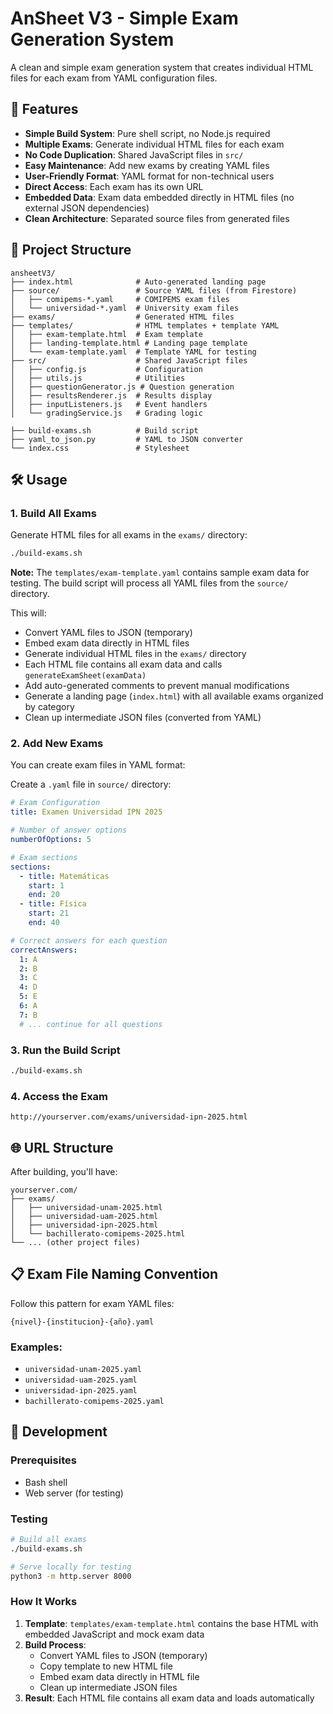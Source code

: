 # AnSheet V3 - Simple Exam Generation System

A clean and simple exam generation system that creates individual HTML files for each exam from YAML configuration files.

## 🚀 Features

- **Simple Build System**: Pure shell script, no Node.js required
- **Multiple Exams**: Generate individual HTML files for each exam
- **No Code Duplication**: Shared JavaScript files in `src/`
- **Easy Maintenance**: Add new exams by creating YAML files
- **User-Friendly Format**: YAML format for non-technical users
- **Direct Access**: Each exam has its own URL
- **Embedded Data**: Exam data embedded directly in HTML files (no external JSON dependencies)
- **Clean Architecture**: Separated source files from generated files

## 📁 Project Structure

```
ansheetV3/
├── index.html              # Auto-generated landing page
├── source/                 # Source YAML files (from Firestore)
│   ├── comipems-*.yaml     # COMIPEMS exam files
│   └── universidad-*.yaml  # University exam files
├── exams/                  # Generated HTML files
├── templates/              # HTML templates + template YAML
│   ├── exam-template.html  # Exam template
│   ├── landing-template.html # Landing page template
│   └── exam-template.yaml  # Template YAML for testing
├── src/                    # Shared JavaScript files
│   ├── config.js           # Configuration
│   ├── utils.js            # Utilities
│   ├── questionGenerator.js # Question generation
│   ├── resultsRenderer.js  # Results display
│   ├── inputListeners.js   # Event handlers
│   └── gradingService.js   # Grading logic

├── build-exams.sh          # Build script
├── yaml_to_json.py         # YAML to JSON converter
└── index.css               # Stylesheet
```

## 🛠️ Usage

### 1. **Build All Exams**

Generate HTML files for all exams in the `exams/` directory:

```bash
./build-exams.sh
```

**Note:** The `templates/exam-template.yaml` contains sample exam data for testing. The build script will process all YAML files from the `source/` directory.

This will:
- Convert YAML files to JSON (temporary)
- Embed exam data directly in HTML files
- Generate individual HTML files in the `exams/` directory
- Each HTML file contains all exam data and calls `generateExamSheet(examData)`
- Add auto-generated comments to prevent manual modifications
- Generate a landing page (`index.html`) with all available exams organized by category
- Clean up intermediate JSON files (converted from YAML)

### 2. **Add New Exams**

You can create exam files in YAML format:

Create a `.yaml` file in `source/` directory:

```yaml
# Exam Configuration
title: Examen Universidad IPN 2025

# Number of answer options
numberOfOptions: 5

# Exam sections
sections:
  - title: Matemáticas
    start: 1
    end: 20
  - title: Física
    start: 21
    end: 40

# Correct answers for each question
correctAnswers:
  1: A
  2: B
  3: C
  4: D
  5: E
  6: A
  7: B
  # ... continue for all questions
```

### 3. **Run the Build Script**

```bash
./build-exams.sh
```

### 4. **Access the Exam**

```
http://yourserver.com/exams/universidad-ipn-2025.html
```

## 🌐 URL Structure

After building, you'll have:

```
yourserver.com/
├── exams/
│   ├── universidad-unam-2025.html
│   ├── universidad-uam-2025.html
│   ├── universidad-ipn-2025.html
│   └── bachillerato-comipems-2025.html
└── ... (other project files)
```

## 📋 Exam File Naming Convention

Follow this pattern for exam YAML files:

```
{nivel}-{institucion}-{año}.yaml
```

### Examples:
- `universidad-unam-2025.yaml`
- `universidad-uam-2025.yaml`
- `universidad-ipn-2025.yaml`
- `bachillerato-comipems-2025.yaml`

## 🔧 Development

### Prerequisites
- Bash shell
- Web server (for testing)

### Testing
```bash
# Build all exams
./build-exams.sh

# Serve locally for testing
python3 -m http.server 8000
```

### How It Works

1. **Template**: `templates/exam-template.html` contains the base HTML with embedded JavaScript and mock exam data
2. **Build Process**: 
   - Convert YAML files to JSON (temporary)
   - Copy template to new HTML file
   - Embed exam data directly in HTML file
   - Clean up intermediate JSON files
3. **Result**: Each HTML file contains all exam data and loads automatically
